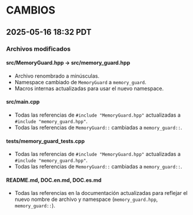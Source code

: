 # CAMBIOS

## 2025-05-16 18:32 PDT

### Archivos modificados

#### src/MemoryGuard.hpp → src/memory_guard.hpp
- Archivo renombrado a minúsculas.
- Namespace cambiado de `MemoryGuard` a `memory_guard`.
- Macros internas actualizadas para usar el nuevo namespace.

#### src/main.cpp
- Todas las referencias de `#include "MemoryGuard.hpp"` actualizadas a `#include "memory_guard.hpp"`.
- Todas las referencias de `MemoryGuard::` cambiadas a `memory_guard::`.

#### tests/memory_guard_tests.cpp
- Todas las referencias de `#include "MemoryGuard.hpp"` actualizadas a `#include "memory_guard.hpp"`.
- Todas las referencias de `MemoryGuard::` cambiadas a `memory_guard::`.

#### README.md, DOC.en.md, DOC.es.md
- Todas las referencias en la documentación actualizadas para reflejar el nuevo nombre de archivo y namespace (`memory_guard.hpp`, `memory_guard::`).